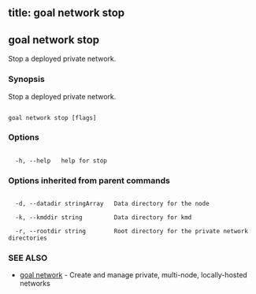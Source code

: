 title: goal network stop
---
## goal network stop



Stop a deployed private network.



### Synopsis



Stop a deployed private network.



```

goal network stop [flags]

```



### Options



```

  -h, --help   help for stop

```



### Options inherited from parent commands



```

  -d, --datadir stringArray   Data directory for the node

  -k, --kmddir string         Data directory for kmd

  -r, --rootdir string        Root directory for the private network directories

```



### SEE ALSO



* [goal network](../../network/network/)	 - Create and manage private, multi-node, locally-hosted networks



